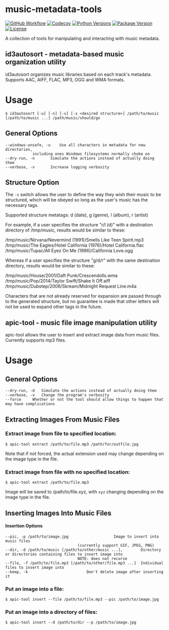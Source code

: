 music-metadata-tools
====================

[![GitHub Workflow](https://img.shields.io/github/workflow/status/mischif/music-metadata-tools/Pipeline?logo=github&style=for-the-badge)](https://github.com/mischif/music-metadata-tools/actions)
[![Codecov](https://img.shields.io/codecov/c/github/mischif/music-metadata-tools?logo=codecov&style=for-the-badge)](https://codecov.io/gh/mischif/music-metadata-tools)
[![Python Versions](https://img.shields.io/pypi/pyversions/music-metadata-tools?style=for-the-badge)](https://pypi.org/project/music-metadata-tools/)
[![Package Version](https://img.shields.io/pypi/v/music-metadata-tools?style=for-the-badge)](https://pypi.org/project/music-metadata-tools/)
[![License](https://img.shields.io/pypi/l/music-metadata-tools?style=for-the-badge)](https://pypi.org/project/music-metadata-tools/)

A collection of tools for manipulating and interacting with music metadata.


id3autosort - metadata-based music organization utility
-------------------------------------------------------

id3autosort organizes music libraries based on each track's metadata. Supports AAC, AIFF, FLAC, MP3, OGG and WMA formats.

# Usage

	$ id3autosort [-u] [-n] [-v] [-s <desired structure>] /path/to/music [/path/to/music ...] /path/music/should/go


## General Options

	--windows-unsafe, -u	Use all characters in metadata for new directories,
				including ones Windows filesystems normally choke on
	--dry-run, -n		Simulate the actions instead of actually doing them
	--verbose, -v		Increase logging verbosity


## Structure Option

The `-s` switch allows the user to define the way they wish their music to be structured, which will be obeyed so long as the user's music has the necessary tags.

Supported structure metatags: d (date), g (genre), l (album), r (artist)

For example, if a user specifies the structure "r/l (d)" with a destination directory of /tmp/music, results would be similar to these:

/tmp/music/Nirvana/Nevermind (1991)/Smells Like Teen Spirit.mp3  
/tmp/music/The Eagles/Hotel California (1976)/Hotel California.flac  
/tmp/music/Tupac/All Eyez On Me (1996)/California Love.ogg

Whereas if a user specifies the structure "g/d/r" with the same destination directory, results would be similar to these:

/tmp/music/House/2001/Daft Punk/Crescendolls.wma  
/tmp/music/Pop/2014/Taylor Swift/Shake It Off.aiff  
/tmp/music/Dubstep/2006/Skream/Midnight Request Line.m4a

Characters that are not already reserved for expansion are passed through to the generated structure, but no guarantee is made that other letters will not be used to expand other tags in the future.


apic-tool - music file image manipulation utility
-------------------------------------------------

apic-tool allows the user to insert and extract image data from music files. Currently supports mp3 files.

# Usage

General Options
---------------

	--dry-run, -d	Simulate the actions instead of actually doing them
	--verbose, -v	Change the program's verbosity
	--force		Whether or not the tool should allow things to happen that may have complications


Extracting Images From Music Files
----------------------------------

### Extract image from file to specified location:

	$ apic-tool extract /path/to/file.mp3 /path/for/outfile.jpg

Note that if not forced, the actual extension used may change depending on the image type in the file.


### Extract image from file with no specified location:

	$ apic-tool extract /path/to/file.mp3

Image will be saved to /path/to/file.xyz, with `xyz` changing depending on the image type in the file.


Inserting Images Into Music Files
---------------------------------

#### Insertion Options

	--pic, -p /path/to/image.jpg					Image to insert into music files
									(currently support GIF, JPEG, PNG)
	--dir, -d /path/to/music [/path/to/other/music ...],		Directory or directories containing files to insert image into
									NOTE: does not recurse
	--file, -f /path/to/file.mp3 [/path/to/other/file.mp3 ...]	Individual files to insert image into
	--keep, -k							Don't delete image after inserting it


### Put an image into a file:

	$ apic-tool insert --file /path/to/file.mp3 --pic /path/to/image.jpg

### Put an image into a directory of files:

	$ apic-tool insert --d /path/to/dir --p /path/to/image.jpg
